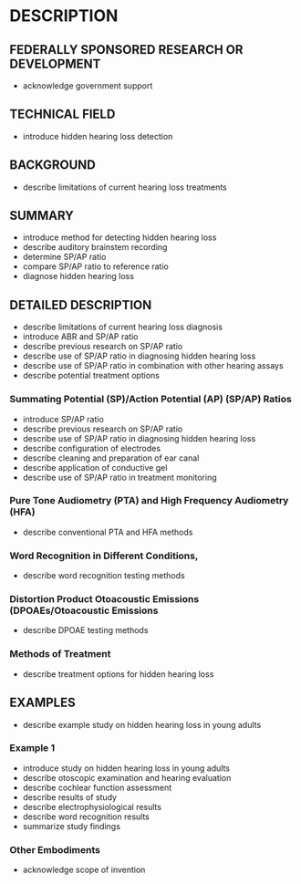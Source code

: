 # DESCRIPTION

## FEDERALLY SPONSORED RESEARCH OR DEVELOPMENT

- acknowledge government support

## TECHNICAL FIELD

- introduce hidden hearing loss detection

## BACKGROUND

- describe limitations of current hearing loss treatments

## SUMMARY

- introduce method for detecting hidden hearing loss
- describe auditory brainstem recording
- determine SP/AP ratio
- compare SP/AP ratio to reference ratio
- diagnose hidden hearing loss

## DETAILED DESCRIPTION

- describe limitations of current hearing loss diagnosis
- introduce ABR and SP/AP ratio
- describe previous research on SP/AP ratio
- describe use of SP/AP ratio in diagnosing hidden hearing loss
- describe use of SP/AP ratio in combination with other hearing assays
- describe potential treatment options

### Summating Potential (SP)/Action Potential (AP) (SP/AP) Ratios

- introduce SP/AP ratio
- describe previous research on SP/AP ratio
- describe use of SP/AP ratio in diagnosing hidden hearing loss
- describe configuration of electrodes
- describe cleaning and preparation of ear canal
- describe application of conductive gel
- describe use of SP/AP ratio in treatment monitoring

### Pure Tone Audiometry (PTA) and High Frequency Audiometry (HFA)

- describe conventional PTA and HFA methods

### Word Recognition in Different Conditions,

- describe word recognition testing methods

### Distortion Product Otoacoustic Emissions (DPOAEs/Otoacoustic Emissions

- describe DPOAE testing methods

### Methods of Treatment

- describe treatment options for hidden hearing loss

## EXAMPLES

- describe example study on hidden hearing loss in young adults

### Example 1

- introduce study on hidden hearing loss in young adults
- describe otoscopic examination and hearing evaluation
- describe cochlear function assessment
- describe results of study
- describe electrophysiological results
- describe word recognition results
- summarize study findings

### Other Embodiments

- acknowledge scope of invention

